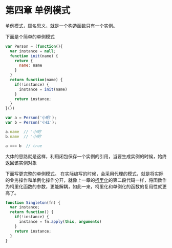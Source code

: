 # 第四章 单例模式

单例模式，顾名思义，就是一个构造函数只有一个实例。

下面是个简单的单例模式
```js
var Person = (function(){
  var instance = null;
  function init(name) {
    return {
      name: name
    }
  }
  return function(name) {
    if(!instance) {
      instance = init(name)
    }
    return instance;
  }
}())

var a = Person('小明');
var b = Person('小红');

a.name  // '小明'
b.name  // '小明'

a === b  // true
```

大体的思路就是这样，利用闭包保存一个实例的引用，当要生成实例的时候，始终返回该实例对象

下面写更完整的单例模式。
在实际编写的时候，会采用代理的模式，就是将实际的业务操作和单例化操作分开，就像上一章的[柯里化](https://github.com/liangfung/javascript-design-partner-reading/blob/master/chapter3.md#柯里化currying)的第二段代码一样，将函数作为柯里化函数的参数，更能解耦，如此一来，柯里化和单例化的函数的复用性就更高了。
```js
function Singleton(fn) {
  var instance;
  return function() {
    if(!instance) {
      instance = fn.apply(this, arguments)
    }
    return instance;
  }
}
```
